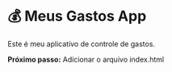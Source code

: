 # 💰 Meus Gastos App

Este é meu aplicativo de controle de gastos.

**Próximo passo:** Adicionar o arquivo index.html
